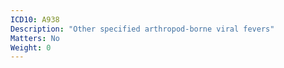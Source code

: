 ```yaml
---
ICD10: A938
Description: "Other specified arthropod-borne viral fevers"
Matters: No
Weight: 0
---
```

